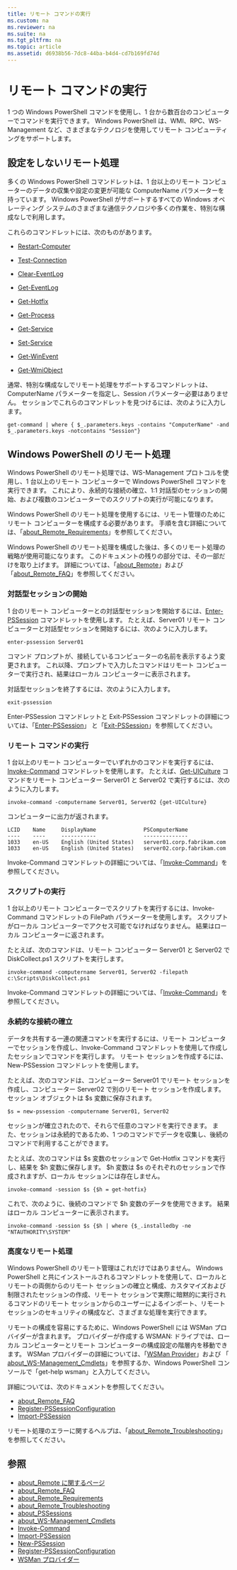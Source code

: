 ```yaml
---
title: リモート コマンドの実行
ms.custom: na
ms.reviewer: na
ms.suite: na
ms.tgt_pltfrm: na
ms.topic: article
ms.assetid: d6938b56-7dc8-44ba-b4d4-cd7b169fd74d
---
```

# リモート コマンドの実行
1 つの Windows PowerShell コマンドを使用し、1 台から数百台のコンピューターでコマンドを実行できます。 Windows PowerShell は、WMI、RPC、WS-Management など、さまざまなテクノロジを使用してリモート コンピューティングをサポートします。

## 設定をしないリモート処理
多くの Windows PowerShell コマンドレットは、1 台以上のリモート コンピューターのデータの収集や設定の変更が可能な ComputerName パラメーターを持っています。 Windows PowerShell がサポートするすべての Windows オペレーティング システムのさまざまな通信テクノロジや多くの作業を、特別な構成なしで利用します。

これらのコマンドレットには、次のものがあります。

-   [Restart-Computer](https://technet.microsoft.com/en-us/library/dd315301.aspx)

-   [Test-Connection](https://technet.microsoft.com/en-us/library/dd315259.aspx)

-   [Clear-EventLog](https://technet.microsoft.com/en-us/library/dd347552.aspx)

-   [Get-EventLog](https://technet.microsoft.com/en-us/library/dd315250.aspx)

-   [Get-Hotfix](https://technet.microsoft.com/en-us/library/e1ef636f-5170-4675-b564-199d9ef6f101)

-   [Get-Process](https://technet.microsoft.com/en-us/library/dd347630.aspx)

-   [Get-Service](https://technet.microsoft.com/en-us/library/dd347591.aspx)

-   [Set-Service](https://technet.microsoft.com/en-us/library/dd315324.aspx)

-   [Get-WinEvent](https://technet.microsoft.com/en-us/library/dd315358.aspx)

-   [Get-WmiObject](https://technet.microsoft.com/en-us/library/dd315295.aspx)

通常、特別な構成なしでリモート処理をサポートするコマンドレットは、ComputerName パラメーターを指定し、Session パラメーター必要はありません。 セッションでこれらのコマンドレットを見つけるには、次のように入力します。

```
get-command | where { $_.parameters.keys -contains "ComputerName" -and $_.parameters.keys -notcontains "Session"}
```

## Windows PowerShell のリモート処理
Windows PowerShell のリモート処理では、WS-Management プロトコルを使用し、1 台以上のリモート コンピューターで Windows PowerShell コマンドを実行できます。 これにより、永続的な接続の確立、1:1 対話型のセッションの開始、および複数のコンピューターでのスクリプトの実行が可能になります。

Windows PowerShell のリモート処理を使用するには、リモート管理のためにリモート コンピューターを構成する必要があります。 手順を含む詳細については、「[about_Remote_Requirements](https://technet.microsoft.com/en-us/library/dd315349.aspx)」を参照してください。

Windows PowerShell のリモート処理を構成した後は、多くのリモート処理の戦略が使用可能になります。 このドキュメントの残りの部分では、その一部だけを取り上げます。 詳細については、「[about_Remote](https://technet.microsoft.com/en-us/library/dd347744.aspx)」および 
「[about_Remote_FAQ](https://technet.microsoft.com/en-us/library/dd347744.aspx)」を参照してください。

### 対話型セッションの開始
1 台のリモート コンピューターとの対話型セッションを開始するには、[Enter-PSSession](https://technet.microsoft.com/en-us/library/dd315384.aspx) コマンドレットを使用します。 たとえば、Server01 リモート コンピューターと対話型セッションを開始するには、次のように入力します。

```
enter-pssession Server01
```

コマンド プロンプトが、接続しているコンピューターの名前を表示するよう変更されます。 これ以降、プロンプトで入力したコマンドはリモート コンピューターで実行され、結果はローカル コンピューターに表示されます。

対話型セッションを終了するには、次のように入力します。

```
exit-pssession
```

Enter\-PSSession コマンドレットと Exit\-PSSession コマンドレットの詳細については、「[Enter-PSSession](https://technet.microsoft.com/en-us/library/dd315384.aspx)」 
と「[Exit-PSSession](https://technet.microsoft.com/en-us/library/dd315322.aspx)」を参照してください。

### リモート コマンドの実行
1 台以上のリモート コンピューターでいずれかのコマンドを実行するには、[Invoke-Command](https://technet.microsoft.com/en-us/library/dd347578.aspx) コマンドレットを使用します。
 たとえば、[Get-UICulture](https://technet.microsoft.com/en-us/library/dd347742.aspx) コマンドをリモート コンピューター Server01 と Server02 で実行するには、次のように入力します。

```
invoke-command -computername Server01, Server02 {get-UICulture}
```

コンピューターに出力が返されます。

```
LCID    Name     DisplayName               PSComputerName
----    ----     -----------               --------------
1033    en-US    English (United States)   server01.corp.fabrikam.com
1033    en-US    English (United States)   server02.corp.fabrikam.com
```

Invoke-Command コマンドレットの詳細については、「[Invoke-Command](https://technet.microsoft.com/en-us/library/22fd98ba-1874-492e-95a5-c069467b8462)」を参照してください。

### スクリプトの実行
1 台以上のリモート コンピューターでスクリプトを実行するには、Invoke-Command コマンドレットの FilePath パラメーターを使用します。 スクリプトがローカル コンピューターでアクセス可能でなければなりません。 結果はローカル コンピューターに返されます。

たとえば、次のコマンドは、リモート コンピューター Server01 と Server02 で DiskCollect.ps1 スクリプトを実行します。

```
invoke-command -computername Server01, Server02 -filepath c:\Scripts\DiskCollect.ps1
```

Invoke-Command コマンドレットの詳細については、「[Invoke-Command](https://technet.microsoft.com/en-us/library/dd347578.aspx)」を参照してください。

### 永続的な接続の確立
データを共有する一連の関連コマンドを実行するには、リモート コンピューターでセッションを作成し、Invoke-Command コマンドレットを使用して作成したセッションでコマンドを実行します。 リモート セッションを作成するには、New-PSSession コマンドレットを使用します。

たとえば、次のコマンドは、コンピューター Server01 でリモート セッションを作成し、コンピューター Server02 で別のリモート セッションを作成します。 セッション オブジェクトは $s 変数に保存されます。

```
$s = new-pssession -computername Server01, Server02
```

セッションが確立されたので、それらで任意のコマンドを実行できます。 また、セッションは永続的であるため、1 つのコマンドでデータを収集し、後続のコマンドで利用することができます。

たとえば、次のコマンドは $s 変数のセッションで Get-Hotfix コマンドを実行し、結果を $h 変数に保存します。 $h 変数は $s のそれぞれのセッションで作成されますが、ローカル セッションには存在しません。

```
invoke-command -session $s {$h = get-hotfix}
```

これで、次のように、後続のコマンドで $h 変数のデータを使用できます。 結果はローカル コンピューターに表示されます。

```
invoke-command -session $s {$h | where {$_.installedby -ne "NTAUTHORITY\SYSTEM"
```

### 高度なリモート処理
Windows PowerShell のリモート管理はこれだけではありません。 Windows PowerShell と共にインストールされるコマンドレットを使用して、ローカルとリモートの両側からのリモート セッションの確立と構成、カスタマイズおよび制限されたセッションの作成、リモート セッションで実際に暗黙的に実行されるコマンドのリモート セッションからのユーザーによるインポート、リモート セッションのセキュリティの構成など、さまざまな処理を実行できます。

リモートの構成を容易にするために、Windows PowerShell には WSMan プロバイダーが含まれます。 プロバイダーが作成する WSMAN: ドライブでは、ローカル コンピューターとリモート コンピューターの構成設定の階層内を移動できます。
 WSMan プロバイダーの詳細については、「[WSMan Provider](https://technet.microsoft.com/en-us/library/dd819476.aspx)」および
「  [about_WS-Management_Cmdlets](https://technet.microsoft.com/en-us/library/dd819481.aspx)」を参照するか、Windows PowerShell コンソールで「get\-help wsman」と入力してください。

詳細については、次のドキュメントを参照してください。
- [about_Remote_FAQ](https://technet.microsoft.com/en-us/library/dd315359.aspx)
- [Register-PSSessionConfiguration](https://technet.microsoft.com/en-us/library/dd819496.aspx)
- [Import-PSSession](https://technet.microsoft.com/en-us/library/dd347575.aspx) 

リモート処理のエラーに関するヘルプは、「[about_Remote_Troubleshooting](https://technet.microsoft.com/en-us/library/dd347642.aspx)」を参照してください。

## 参照
- [about_Remote に関するページ](https://technet.microsoft.com/en-us/library/9b4a5c87-9162-4adf-bdfe-fbc80b9b8970)
- [about_Remote_FAQ](https://technet.microsoft.com/en-us/library/e23702fd-9415-4a98-9975-390a4d3adc42)
- [about_Remote_Requirements](https://technet.microsoft.com/en-us/library/da213949-134c-4741-b307-81f4492ba1bd)
- [about_Remote_Troubleshooting](https://technet.microsoft.com/en-us/library/2f890148-8578-49ed-85ea-79a489dd6317)
- [about_PSSessions](https://technet.microsoft.com/en-us/library/7a9b4e0e-fa1b-47b0-92f6-6e2995d70acb)
- [about_WS-Management_Cmdlets](https://technet.microsoft.com/en-us/library/6ed3370a-ea10-45a5-9493-696aeace27ed)
- [Invoke-Command](https://technet.microsoft.com/en-us/library/22fd98ba-1874-492e-95a5-c069467b8462)
- [Import-PSSession](https://technet.microsoft.com/en-us/library/048c115e-a6fb-4e0d-8cea-c5ca24630c9d)
- [New-PSSession](https://technet.microsoft.com/en-us/library/59452f12-a11d-4558-99ea-e6ca6ad5ffd3)
- [Register-PSSessionConfiguration](https://technet.microsoft.com/en-us/library/af68867a-d201-4b19-a1de-594015ed8a25)
- [WSMan プロバイダー](https://technet.microsoft.com/en-us/library/66fe1241-e08f-49ca-832f-a84c33ca8735)



<!--HONumber=Apr16_HO2-->


